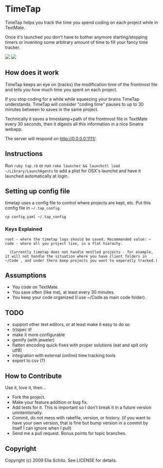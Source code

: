 # TimeTap

TimeTap helps you track the time you spend coding on each project while in TextMate.

Once it's launched you don't have to bother anymore starting/stopping timers or 
inventing some arbitrary amount of time to fill your fancy time tracker.

<img src="http://f.cl.ly/items/17025fecf7189518cf07/timetap-project-list.png"/>
<img src="http://f.cl.ly/items/7b96ad2f7b49a95fdfd0/timetap-project-page.png"/>


## How does it work

TimeTap keeps an eye on (tracks) the modification time of the frontmost file 
and tells you how much time you spent on each project. 

If you stop coding for a while while squeezing your brains TimeTap understands. 
TimeTap will consider "coding time" pauses to up to 30 minutes between to saves 
in the same project.

Technically it saves a timestamp+path of the frontmost file in TextMate every 
30 seconds, then it digests all this information in a nice Sinatra webapp.

The server will respond on http://0.0.0.0:1111/.


## Instructions

Run `ruby tap.rb` or run 
`rake launcher && launchctl load ~/Library/LaunchAgents` 
to add a plist for OSX's launchd and have it launched automatically at login.

## Setting up config file

timetap uses a config file to control where projects are kept, etc. Put this config file in `~/.tap_config`.

    cp config.yaml ~/.tap_config

### Keys Explained

    root - where the timetap logs should be saved. Recommended value: ~
    code - where all you project live, in a flat hierachy. 
    
      (Currently timetap does not handle nestled projects - for example, it will not handle the situation where you have client folders in ~/Code , and under there keep projects you want to seperatly tracked.)
    
## Assumptions

* You code on TextMate.
* You save often (like me), at least every 30 minutes.
* You keep your code organized (I use ~/Code as main code folder).


## TODO

- support other text editors, or at least make it easy to do so
- (r)spec it!
- make it more configurable
- gemify (with jeweler)
- flatten encoding quick-fixes with proper solutions (eat and spit only utf8)
- integration with external (online) time tracking tools
- export to csv (?)


## How to Contribute

Use it, love it, then...

* Fork the project.
* Make your feature addition or bug fix.
* Add tests for it. This is important so I don't break it in a
  future version unintentionally.
* Commit, do not mess with rakefile, version, or history.
  (if you want to have your own version, that is fine but bump version in a commit by itself I can ignore when I pull)
* Send me a pull request. Bonus points for topic branches.


## Copyright

Copyright (c) 2009 Elia Schito. See LICENSE for details.
